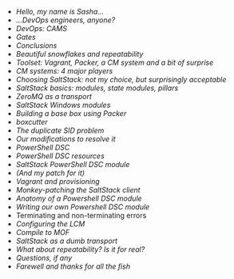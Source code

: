 * _Hello, my name is Sasha..._
* _...DevOps engineers, anyone?_
* _DevOps: CAMS_
* _Gates_
* _Conclusions_
* _Beautiful snowflakes and repeatability_
* _Toolset: Vagrant, Packer, a CM system and a bit of surprise_
* _CM systems: 4 major players_
* _Choosing SaltStack: not my choice, but surprisingly acceptable_
* _SaltStack basics: modules, state modules, pillars_
* _ZeroMQ as a transport_
* _SaltStack Windows modules_
* _Building a base box using Packer_
* _boxcutter_
* _The duplicate SID problem_
* _Our modifications to resolve it_
* _PowerShell DSC_
* _PowerShell DSC resources_
* _SaltStack PowerShell DSC module_
* _(And my patch for it)_
* _Vagrant and provisioning_
* _Monkey-patching the SaltStack client_
* _Anatomy of a Powershell DSC module_
* _Writing our own Powershell DSC module_
* Terminating and non-terminating errors
* _Configuring the LCM_
* _Compile to MOF_
* _SaltStack as a dumb transport_
* _What about repeatability? Is it for real?_
* _Questions, if any_
* _Farewell and thanks for all the fish_
